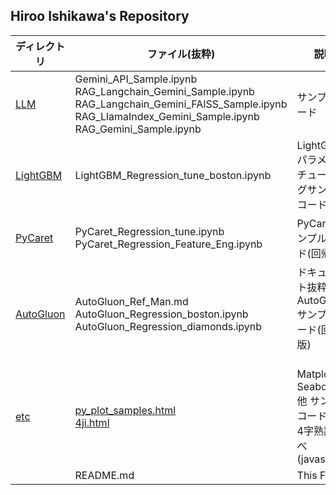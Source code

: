 ## Hiroo Ishikawa's Repository

|ディレクトリ|ファイル(抜粋)|説明|
|-----|-----|-----|
|[LLM](https://github.com/hr-ishikawa/pub/tree/main/LLM)|Gemini_API_Sample.ipynb<br/>RAG_Langchain_Gemini_Sample.ipynb<br/>RAG_Langchain_Gemini_FAISS_Sample.ipynb<br/>RAG_LlamaIndex_Gemini_Sample.ipynb<br/>RAG_Gemini_Sample.ipynb|サンプルコード|
|[LightGBM](https://github.com/hr-ishikawa/pub/tree/main/LightGBM)|LightGBM_Regression_tune_boston.ipynb|LightGBMパラメータチューニングサンプルコード|
|[PyCaret](https://github.com/hr-ishikawa/pub/tree/main/PyCaret)|PyCaret_Regression_tune.ipynb<br>PyCaret_Regression_Feature_Eng.ipynb|PyCaretサンプルコード(回帰版)|
|[AutoGluon](https://github.com/hr-ishikawa/pub/tree/main/AutoGluon)|AutoGluon_Ref_Man.md<br>AutoGluon_Regression_boston.ipynb<br>AutoGluon_Regression_diamonds.ipynb|ドキュメント抜粋<br>AutoGluonサンプルコード(回帰版)<br><br>|
|[etc](https://github.com/hr-ishikawa/pub/tree/main/etc)|[py_plot_samples.html](https://hr-ishikawa.github.io/pub/etc/py_plot_samples.html)<br>[4ji.html](https://hr-ishikawa.github.io/pub/etc/4ji.html)|Matplotlib, Seaborn, 他 サンプルコード<br>4字熟語並べ(javascript)|
||README.md|This File|
